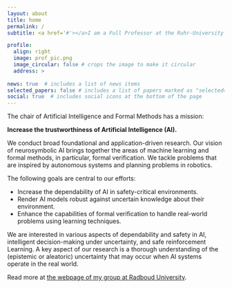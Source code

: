 ```yaml
---
layout: about
title: home
permalink: /
subtitle: <a href='#'></a>I am a Full Professor at the Ruhr-University Bochum in Germany. I lead the Chair of Artificial Intelligence and Formal Methods. I am also an Associate Professor with Institute for Computing and Information Sciences at Radboud University Nijmegen, The Netherlands.

profile:
  align: right
  image: prof_pic.png
  image_circular: false # crops the image to make it circular
  address: >
    
news: true  # includes a list of news items
selected_papers: false # includes a list of papers marked as "selected={true}"
social: true  # includes social icons at the bottom of the page
---
```

The chair of Artificial Intelligence and Formal Methods has a mission: 

<b>Increase the trustworthiness of Artificial Intelligence (AI).</b>

We conduct broad foundational and application-driven research. Our vision of neurosymbolic AI brings together the areas of machine learning and formal methods, in particular, formal verification. We tackle problems that are inspired by autonomous systems and planning problems in robotics.

The following goals are central to our efforts:

- Increase the dependability of AI in safety-critical environments.
- Render AI models robust against uncertain knowledge about their environment.
- Enhance the capabilities of formal verification to handle real-world problems using learning techniques.

We are interested in various aspects of dependability and safety in AI, intelligent decision-making under uncertainty, and safe reinforcement Learning. A key aspect of our research is a thorough understanding of the (epistemic or aleatoric) uncertainty that may occur when AI systems operate in the real world.

Read more at <a href="https://lava-lab.org/" target="_blank">the webpage of my group at Radboud University</a>. 



 